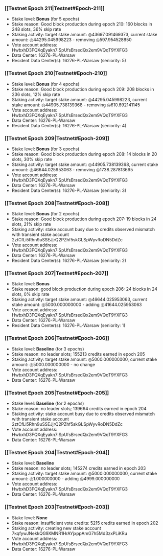 ### [[Testnet Epoch 211|Testnet#Epoch-211]]
* Stake level: **Bonus** (for 5 epochs)
* Stake reason: Good block production during epoch 210: 160 blocks in 248 slots, 36% skip rate
* Staking activity: target stake amount: ◎43697.091469373, current stake amount: ◎44295.045998223 - removing ◎597.954528850
* Vote account address: HwbxhD3FQXqEyakn7iSpUfsBrsedQx2em9VQqT9YXFG3
* Data Center: 16276-PL-Warsaw
* Resident Data Center(s): 16276-PL-Warsaw (seniority: 5)
### [[Testnet Epoch 210|Testnet#Epoch-210]]
* Stake level: **Bonus** (for 4 epochs)
* Stake reason: Good block production during epoch 209: 208 blocks in 236 slots, 12% skip rate
* Staking activity: target stake amount: ◎44295.045998223, current stake amount: ◎44905.738139368 - removing ◎610.692141145
* Vote account address: HwbxhD3FQXqEyakn7iSpUfsBrsedQx2em9VQqT9YXFG3
* Data Center: 16276-PL-Warsaw
* Resident Data Center(s): 16276-PL-Warsaw (seniority: 4)
### [[Testnet Epoch 209|Testnet#Epoch-209]]
* Stake level: **Bonus** (for 3 epochs)
* Stake reason: Good block production during epoch 208: 14 blocks in 20 slots, 30% skip rate
* Staking activity: target stake amount: ◎44905.738139368, current stake amount: ◎46644.025953063 - removing ◎1738.287813695
* Vote account address: HwbxhD3FQXqEyakn7iSpUfsBrsedQx2em9VQqT9YXFG3
* Data Center: 16276-PL-Warsaw
* Resident Data Center(s): 16276-PL-Warsaw (seniority: 3)
### [[Testnet Epoch 208|Testnet#Epoch-208]]
* Stake level: **Bonus** (for 2 epochs)
* Stake reason: Good block production during epoch 207: 19 blocks in 24 slots, 21% skip rate
* Staking activity: stake account busy due to credits observed mismatch with transient stake account 2ztCfLi5Rhn9uSSEJjrQ2PZhf5skGLSpWyvRoDN5DdZc
* Vote account address: HwbxhD3FQXqEyakn7iSpUfsBrsedQx2em9VQqT9YXFG3
* Data Center: 16276-PL-Warsaw
* Resident Data Center(s): 16276-PL-Warsaw (seniority: 2)
### [[Testnet Epoch 207|Testnet#Epoch-207]]
* Stake level: **Bonus**
* Stake reason: good block production during epoch 206: 24 blocks in 24 slots, 0% skip rate
* Staking activity: target stake amount: ◎46644.025953063, current stake amount: ◎5000.000000000 - adding ◎41644.025953063
* Vote account address: HwbxhD3FQXqEyakn7iSpUfsBrsedQx2em9VQqT9YXFG3
* Data Center: 16276-PL-Warsaw
* Resident Data Center(s): 16276-PL-Warsaw (seniority: 1)
### [[Testnet Epoch 206|Testnet#Epoch-206]]
* Stake level: **Baseline** (for 3 epochs)
* Stake reason: no leader slots; 155213 credits earned in epoch 205
* Staking activity: target stake amount: ◎5000.000000000, current stake amount: ◎5000.000000000 - no change
* Vote account address: HwbxhD3FQXqEyakn7iSpUfsBrsedQx2em9VQqT9YXFG3
* Data Center: 16276-PL-Warsaw
### [[Testnet Epoch 205|Testnet#Epoch-205]]
* Stake level: **Baseline** (for 2 epochs)
* Stake reason: no leader slots; 139664 credits earned in epoch 204
* Staking activity: stake account busy due to credits observed mismatch with transient stake account 2ztCfLi5Rhn9uSSEJjrQ2PZhf5skGLSpWyvRoDN5DdZc
* Vote account address: HwbxhD3FQXqEyakn7iSpUfsBrsedQx2em9VQqT9YXFG3
* Data Center: 16276-PL-Warsaw
### [[Testnet Epoch 204|Testnet#Epoch-204]]
* Stake level: **Baseline**
* Stake reason: no leader slots; 145274 credits earned in epoch 203
* Staking activity: target stake amount: ◎5000.000000000, current stake amount: ◎1.000000000 - adding ◎4999.000000000
* Vote account address: HwbxhD3FQXqEyakn7iSpUfsBrsedQx2em9VQqT9YXFG3
* Data Center: 16276-PL-Warsaw
### [[Testnet Epoch 203|Testnet#Epoch-203]]
* Stake level: **None**
* Stake reason: insufficient vote credits: 5215 credits earned in epoch 202
* Staking activity: creating new stake account 7kqfywJNekkQG9XMNR1HrAYjxppAmG7h5Md3zxPLiKRu
* Vote account address: HwbxhD3FQXqEyakn7iSpUfsBrsedQx2em9VQqT9YXFG3
* Data Center: 16276-PL-Warsaw